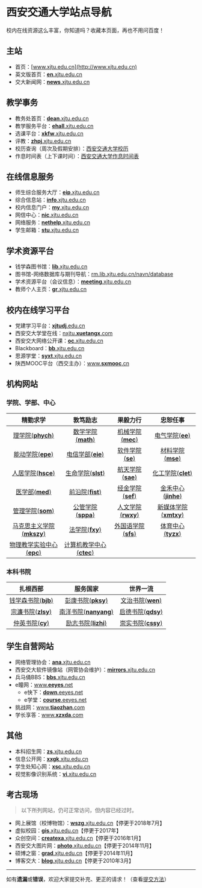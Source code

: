 # 西安交通大学站点导航

校内在线资源这么丰富，你知道吗？收藏本页面，再也不用问百度！

## 主站

- 首页：[www.xjtu.edu.cn](http://www.xjtu.edu.cn)
- 英文版首页：[**en**.xjtu.edu.cn](http://en.xjtu.edu.cn)
- 交大新闻网：[**news**.xjtu.edu.cn](http://news.xjtu.edu.cn)

## 教学事务

- 教务处首页：[**dean**.xjtu.edu.cn](http://dean.xjtu.edu.cn)
- 教学服务平台：[**ehall**.xjtu.edu.cn](http://ehall.xjtu.edu.cn)
- 选课平台：[**xkfw**.xjtu.edu.cn](http://xkfw.xjtu.edu.cn)
- 评教：[**zhpj**.xjtu.edu.cn](http://zhpj.xjtu.edu.cn)
- 校历查询（周次及假期安排）：[西安交通大学校历](http://dean.xjtu.edu.cn/xxfw/xl.htm)
- 作息时间表（上下课时间）：[西安交通大学作息时间表](http://dean.xjtu.edu.cn/xxfw/zxsj.htm)

## 在线信息服务

- 师生综合服务大厅：[**eip**.xjtu.edu.cn](https://eip.xjtu.edu.cn)
- 综合信息站：[**info**.xjtu.edu.cn](http://info.xjtu.edu.cn)
- 校内信息门户：[**my**.xjtu.edu.cn](http://my.xjtu.edu.cn)
- 网信中心：[**nic**.xjtu.edu.cn](http://nic.xjtu.edu.cn)
- 网络服务：[**nethelp**.xjtu.edu.cn](http://nethelp.xjtu.edu.cn)
- 学生邮箱：[**stu**.xjtu.edu.cn](http://stu.xjtu.edu.cn)

## 学术资源平台

- 钱学森图书馆：[**lib**.xjtu.edu.cn](https://lib.xjtu.edu.cn)
- 图书馆-网络数据库与期刊导航：[rm.lib.xjtu.edu.cn/navn/database](http://rm.lib.xjtu.edu.cn/navn/database)
- 学术资源平台（会议信息）：[**meeting**.xjtu.edu.cn](http://meeting.xjtu.edu.cn)
- 教师个人主页：[**gr**.xjtu.edu.cn](http://gr.xjtu.edu.cn)

## 校内在线学习平台

- 党建学习平台：[**xjtudj**.edu.cn](http://xjtudj.edu.cn)
- 西安交大学堂在线：[nxjtu.**xuetangx**.com](http://nxjtu.xuetangx.com)
- 西安交大网络公开课：[**oc**.xjtu.edu.cn](http://oc.xjtu.edu.cn)
- Blackboard：[**bb**.xjtu.edu.cn](http://bb.xjtu.edu.cn)
- 思源学堂：[**syxt**.xjtu.edu.cn](http://syxt.xjtu.edu.cn)
- 陕西MOOC平台（西交主办）：[www.**sxmooc**.cn](http://www.sxmooc.cn)

## 机构网站

### 学院、学部、中心

精勤求学|敦笃励志|果毅力行|忠恕任事
:-:|:-:|:-:|:-:
[理学院(**phych**)](http://phych.xjtu.edu.cn/)|[数学学院(**math**)](http://math.xjtu.edu.cn/)|[机械学院(**mec**)](http://mec.xjtu.edu.cn/)|[电气学院(**ee**)](http://ee.xjtu.edu.cn/)
[能动学院(**epe**)](http://epe.xjtu.edu.cn/)|[电信学部(**eie**)](http://eie.xjtu.edu.cn/)|[软件学院(**se**)](http://se.xjtu.edu.cn)|[材料学院(**mse**)](http://mse.xjtu.edu.cn/)
[人居学院(**hsce**)](http://hsce.xjtu.edu.cn/)|[生命学院(**slst**)](http://slst.xjtu.edu.cn/)|[航天学院(**sae**)](http://sae.xjtu.edu.cn/)|[化工学院(**clet**)](http://clet.xjtu.edu.cn/)
[医学部(**med**)](http://www.med.xjtu.edu.cn/)|[前沿院(**fist**)](http://fist.xjtu.edu.cn/)|[经金学院(**sef**)](http://sef.xjtu.edu.cn/)|[金禾中心(**jinhe**)](http://jinhe.xjtu.edu.cn/)
[管理学院(**som**)](http://som.xjtu.edu.cn/)|[公管学院(**sppa**)](http://sppa.xjtu.edu.cn/)|[人文学院(**rwxy**)](http://rwxy.xjtu.edu.cn/)|[新媒体学院(**xmtxy**)](http://xmtxy.xjtu.edu.cn/)
[马克思主义学院(**mkszy**)](http://mkszy.xjtu.edu.cn/)|[法学院(**fxy**)](http://fxy.xjtu.edu.cn/)|[外国语学院(**sfs**)](http://sfs.xjtu.edu.cn/)|[体育中心(**tyzx**)](http://tyzx.xjtu.edu.cn/)
[物理教学实验中心(**epc**)](http://epc.xjtu.edu.cn)|[计算机教学中心(**ctec**)](http://ctec.xjtu.edu.cn)||

### 本科书院

扎根西部|服务国家|世界一流
:-:|:-:|:-:|
[钱学森书院(**bjb**)](http://bjb.xjtu.edu.cn/)|[彭康书院(**pksy**)](http://pksy.xjtu.edu.cn/)|[文治书院(**wen**)](http://wen.xjtu.edu.cn/)
[宗濂书院(**zlsy**)](http://zlsy.xjtu.edu.cn/)|[南洋书院(**nanyang**)](http://nanyang.xjtu.edu.cn/)|[启德书院(**qdsy**)](http://qdsy.xjtu.edu.cn/)
[仲英书院(**cy**)](http://cy.xjtu.edu.cn/)|[励志书院(**lizhi**)](http://lizhi.xjtu.edu.cn/)|[崇实书院(**cssy**)](http://cssy.xjtu.edu.cn/)


## 学生自营网站

- 网络管理协会：[**ana**.xjtu.edu.cn](https://ana.xjtu.edu.cn)
- 西安交大软件镜像站（网管协会维护）：[**mirrors**.xjtu.edu.cn](https://mirrors.xjtu.edu.cn/)
- 兵马俑BBS：[**bbs**.xjtu.edu.cn](http://bbs.xjtu.edu.cn)
- e瞳网：[www.**eeyes**.net](https://www.eeyes.net)
  - e快下：[**down**.eeyes.net](https://down.eeyes.net)
  - e学堂：[**course**.eeyes.net](https://course.eeyes.net)
- 挑战网：[www.**tiaozhan**.com](https://www.tiaozhan.com)
- 学长享答：[www.**xzxda**.com](http://www.xzxda.com)

## 其他

- 本科招生网：[**zs**.xjtu.edu.cn](http://zs.xjtu.edu.cn)
- 信息公开网：[**xxgk**.xjtu.edu.cn](http://xxgk.xjtu.edu.cn)
- 学生处知心网：[**xsc**.xjtu.edu.cn](http://xsc.xjtu.edu.cn)
- 视觉影像识别系统：[**vi**.xjtu.edu.cn](http://vi.xjtu.edu.cn)

## 考古现场
> 以下所列网站，仍可正常访问，但内容已经过时。

- 网上展馆（校博物馆）：[**wszg**.xjtu.edu.cn](http://wszg.xjtu.edu.cn)【停更于2018年7月】
- 虚拟校园：[**gis**.xjtu.edu.cn](http://gis.xjtu.edu.cn)【停更于2017年】
- 众创空间：[**createxa**.xjtu.edu.cn](http://createxa.xjtu.edu.cn)【停更于2016年1月】
- 西安交大图片网：[**photo**.xjtu.edu.cn](http://photo.xjtu.edu.cn)【停更于2014年11月】
- 硕博之窗：[**grad**.xjtu.edu.cn](http://grad.xjtu.edu.cn)【停更于2014年11月】
- 博客交大：[**blog**.xjtu.edu.cn](http://blog.xjtu.edu.cn)【停更于2010年3月】

---

如有**遗漏**或**错误**，欢迎大家提交补充、更正的请求！（查看[提交方法](/others/contribution)）
